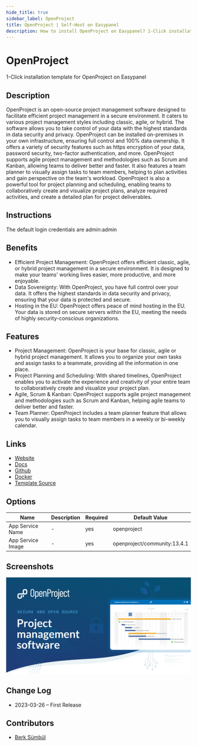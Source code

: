 ```yaml
---
hide_title: true
sidebar_label: OpenProject
title: OpenProject | Self-Host on Easypanel
description: How to install OpenProject on Easypanel? 1-Click installation template for OpenProject on Easypanel
---
```


<!-- generated -->

# OpenProject

1-Click installation template for OpenProject on Easypanel

## Description

OpenProject is an open-source project management software designed to facilitate efficient project management in a secure environment. It caters to various project management styles including classic, agile, or hybrid. The software allows you to take control of your data with the highest standards in data security and privacy. OpenProject can be installed on-premises in your own infrastructure, ensuring full control and 100% data ownership. It offers a variety of security features such as https encryption of your data, password security, two-factor authentication, and more. OpenProject supports agile project management and methodologies such as Scrum and Kanban, allowing teams to deliver better and faster. It also features a team planner to visually assign tasks to team members, helping to plan activities and gain perspective on the team&#39;s workload. OpenProject is also a powerful tool for project planning and scheduling, enabling teams to collaboratively create and visualize project plans, analyze required activities, and create a detailed plan for project deliverables.

## Instructions

The default login credentials are admin:admin

## Benefits

- Efficient Project Management: OpenProject offers efficient classic, agile, or hybrid project management in a secure environment. It is designed to make your teams' working lives easier, more productive, and more enjoyable.
- Data Sovereignty: With OpenProject, you have full control over your data. It offers the highest standards in data security and privacy, ensuring that your data is protected and secure.
- Hosting in the EU: OpenProject offers peace of mind hosting in the EU. Your data is stored on secure servers within the EU, meeting the needs of highly security-conscious organizations.

## Features

- Project Management: OpenProject is your base for classic, agile or hybrid project management. It allows you to organize your own tasks and assign tasks to a teammate, providing all the information in one place.
- Project Planning and Scheduling: With shared timelines, OpenProject enables you to activate the experience and creativity of your entire team to collaboratively create and visualize your project plan.
- Agile, Scrum & Kanban: OpenProject supports agile project management and methodologies such as Scrum and Kanban, helping agile teams to deliver better and faster.
- Team Planner: OpenProject includes a team planner feature that allows you to visually assign tasks to team members in a weekly or bi-weekly calendar.

## Links

- [Website](https://openproject.org/)
- [Docs](https://openproject.org/docs/)
- [Github](https://github.com/opf/openproject)
- [Docker](https://hub.docker.com/r/openproject/community)
- [Template Source](https://github.com/easypanel-io/templates/tree/main/templates/openproject)

## Options

Name | Description | Required | Default Value
-|-|-|-
App Service Name | - | yes | openproject
App Service Image | - | yes | openproject/community:13.4.1

## Screenshots

![OpenProject Screenshot](./assets/screenshot.jpg)

## Change Log

- 2023-03-26 – First Release

## Contributors

- [Berk Sümbül](https://berksmbl.com)
